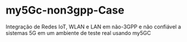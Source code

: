 # my5Gc-non3gpp-Case
Integração de Redes IoT, WLAN e LAN em não-3GPP e não confiável a sistemas 5G em um ambiente de teste real usando my5GC
